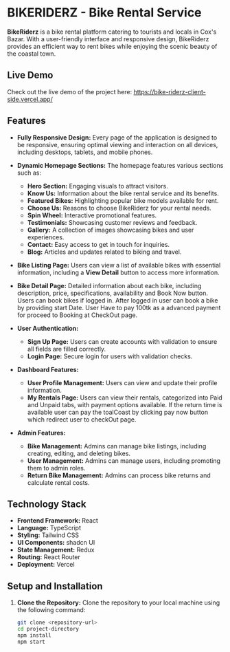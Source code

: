 # BIKERIDERZ - Bike Rental Service

**BikeRiderz** is a bike rental platform catering to tourists and locals in Cox's Bazar. With a user-friendly interface and responsive design, BikeRiderz provides an efficient way to rent bikes while enjoying the scenic beauty of the coastal town.

## Live Demo

Check out the live demo of the project here: https://bike-riderz-client-side.vercel.app/

## Features

- **Fully Responsive Design:** Every page of the application is designed to be responsive, ensuring optimal viewing and interaction on all devices, including desktops, tablets, and mobile phones.

- **Dynamic Homepage Sections:** The homepage features various sections such as:

  - **Hero Section:** Engaging visuals to attract visitors.
  - **Know Us:** Information about the bike rental service and its benefits.
  - **Featured Bikes:** Highlighting popular bike models available for rent.
  - **Choose Us:** Reasons to choose BikeRiderz for your rental needs.
  - **Spin Wheel:** Interactive promotional features.
  - **Testimonials:** Showcasing customer reviews and feedback.
  - **Gallery:** A collection of images showcasing bikes and user experiences.
  - **Contact:** Easy access to get in touch for inquiries.
  - **Blog:** Articles and updates related to biking and travel.

- **Bike Listing Page:** Users can view a list of available bikes with essential information, including a **View Detail** button to access more information.

- **Bike Detail Page:** Detailed information about each bike, including description, price, specifications, availability and Book Now button. Users can book bikes if logged in. After logged in user can book a bike by providing start Date. User Have to pay 100tk as a advanced payment for proceed to Booking at CheckOut page.

- **User Authentication:**

  - **Sign Up Page:** Users can create accounts with validation to ensure all fields are filled correctly.
  - **Login Page:** Secure login for users with validation checks.

- **Dashboard Features:**

  - **User Profile Management:** Users can view and update their profile information.
  - **My Rentals Page:** Users can view their rentals, categorized into Paid and Unpaid tabs, with payment options available. If the return time is available user can pay the toalCoast by clicking pay now button which redirect user to checkOut page.

- **Admin Features:**
  - **Bike Management:** Admins can manage bike listings, including creating, editing, and deleting bikes.
  - **User Management:** Admins can manage users, including promoting them to admin roles.
  - **Return Bike Management:** Admins can process bike returns and calculate rental costs.

## Technology Stack

- **Frontend Framework:** React
- **Language:** TypeScript
- **Styling:** Tailwind CSS
- **UI Components:** shadcn UI
- **State Management:** Redux
- **Routing:** React Router
- **Deployment:** Vercel

## Setup and Installation

1. **Clone the Repository:** Clone the repository to your local machine using the following command:
   ```bash
   git clone <repository-url>
   cd project-directory
   npm install
   npm start
   ```
